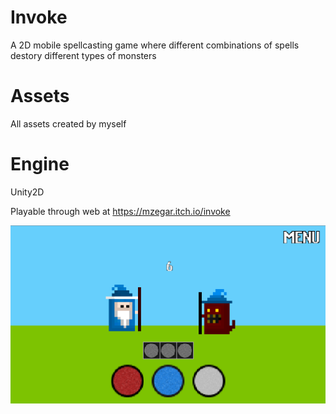 # Invoke
A 2D mobile spellcasting game where different combinations of spells destory different types of monsters

# Assets
All assets created by myself

# Engine
Unity2D

Playable through web at https://mzegar.itch.io/invoke

![alt text](https://raw.githubusercontent.com/mzegar/Invoke/master/screenshots/imginvoke.png "Gameplay")
